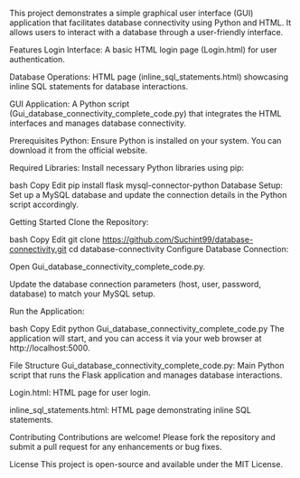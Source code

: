 This project demonstrates a simple graphical user interface (GUI) application that facilitates database connectivity using Python and HTML. It allows users to interact with a database through a user-friendly interface.

Features
Login Interface: A basic HTML login page (Login.html) for user authentication.

Database Operations: HTML page (inline_sql_statements.html) showcasing inline SQL statements for database interactions.

GUI Application: A Python script (Gui_database_connectivity_complete_code.py) that integrates the HTML interfaces and manages database connectivity.

Prerequisites
Python: Ensure Python is installed on your system. You can download it from the official website.

Required Libraries: Install necessary Python libraries using pip:

bash
Copy
Edit
pip install flask mysql-connector-python
Database Setup: Set up a MySQL database and update the connection details in the Python script accordingly.

Getting Started
Clone the Repository:

bash
Copy
Edit
git clone https://github.com/Suchint99/database-connectivity.git
cd database-connectivity
Configure Database Connection:

Open Gui_database_connectivity_complete_code.py.

Update the database connection parameters (host, user, password, database) to match your MySQL setup.

Run the Application:

bash
Copy
Edit
python Gui_database_connectivity_complete_code.py
The application will start, and you can access it via your web browser at http://localhost:5000.

File Structure
Gui_database_connectivity_complete_code.py: Main Python script that runs the Flask application and manages database interactions.

Login.html: HTML page for user login.

inline_sql_statements.html: HTML page demonstrating inline SQL statements.

Contributing
Contributions are welcome! Please fork the repository and submit a pull request for any enhancements or bug fixes.

License
This project is open-source and available under the MIT License.
